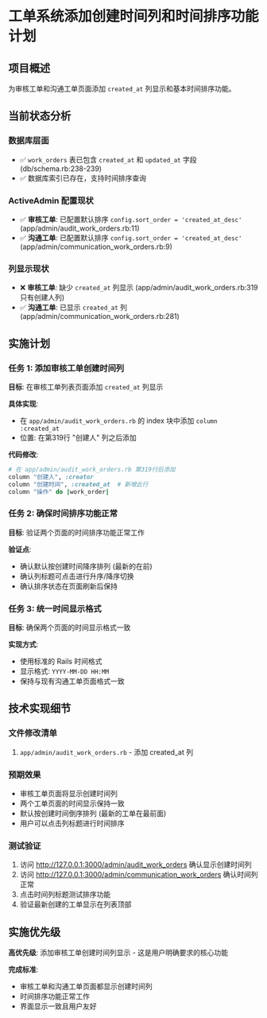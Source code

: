 # 工单系统添加创建时间列和时间排序功能计划

## 项目概述
为审核工单和沟通工单页面添加 `created_at` 列显示和基本时间排序功能。

## 当前状态分析

### 数据库层面
- ✅ `work_orders` 表已包含 `created_at` 和 `updated_at` 字段 (db/schema.rb:238-239)
- ✅ 数据库索引已存在，支持时间排序查询

### ActiveAdmin 配置现状
- ✅ **审核工单**: 已配置默认排序 `config.sort_order = 'created_at_desc'` (app/admin/audit_work_orders.rb:11)
- ✅ **沟通工单**: 已配置默认排序 `config.sort_order = 'created_at_desc'` (app/admin/communication_work_orders.rb:9)

### 列显示现状
- ❌ **审核工单**: 缺少 `created_at` 列显示 (app/admin/audit_work_orders.rb:319 只有创建人列)
- ✅ **沟通工单**: 已显示 `created_at` 列 (app/admin/communication_work_orders.rb:281)

## 实施计划

### 任务 1: 添加审核工单创建时间列
**目标**: 在审核工单列表页面添加 `created_at` 列显示

**具体实现**:
- 在 `app/admin/audit_work_orders.rb` 的 index 块中添加 `column :created_at`
- 位置: 在第319行 "创建人" 列之后添加

**代码修改**:
```ruby
# 在 app/admin/audit_work_orders.rb 第319行后添加
column "创建人", :creator
column "创建时间", :created_at  # 新增此行
column "操作" do |work_order|
```

### 任务 2: 确保时间排序功能正常
**目标**: 验证两个页面的时间排序功能正常工作

**验证点**:
- 确认默认按创建时间降序排列 (最新的在前)
- 确认列标题可点击进行升序/降序切换
- 确认排序状态在页面刷新后保持

### 任务 3: 统一时间显示格式
**目标**: 确保两个页面的时间显示格式一致

**实现方式**:
- 使用标准的 Rails 时间格式
- 显示格式: `YYYY-MM-DD HH:MM`
- 保持与现有沟通工单页面格式一致

## 技术实现细节

### 文件修改清单
1. `app/admin/audit_work_orders.rb` - 添加 created_at 列

### 预期效果
- 审核工单页面将显示创建时间列
- 两个工单页面的时间显示保持一致
- 默认按创建时间倒序排列 (最新的工单在最前面)
- 用户可以点击列标题进行时间排序

### 测试验证
1. 访问 http://127.0.0.1:3000/admin/audit_work_orders 确认显示创建时间列
2. 访问 http://127.0.0.1:3000/admin/communication_work_orders 确认时间列正常
3. 点击时间列标题测试排序功能
4. 验证最新创建的工单显示在列表顶部

## 实施优先级
**高优先级**: 添加审核工单创建时间列显示 - 这是用户明确要求的核心功能

**完成标准**: 
- 审核工单和沟通工单页面都显示创建时间列
- 时间排序功能正常工作
- 界面显示一致且用户友好